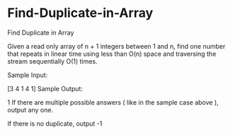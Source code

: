 # Find-Duplicate-in-Array
Find Duplicate in Array

Given a read only array of n + 1 integers between 1 and n, find one number that repeats in linear time using less than O(n) space and traversing the stream sequentially O(1) times.

Sample Input:

[3 4 1 4 1]
Sample Output:

1
If there are multiple possible answers ( like in the sample case above ), output any one.

If there is no duplicate, output -1

